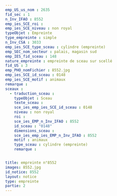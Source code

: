 ```yaml
---
emp_US_us_nom : 2635
fid_sec : 1
n_Inv_IFAO : 8552
emp_ies_SCE_roi : 
emp_ies_SCE_niveau : non royal
typeObjet : Empreinte
type_empreinte : simple
n_Inv_CSA : 3033
emp_ies_SCE_type_sceau : cylindre (empreinte)
emp_SEC_nom_secteur : palais, magasin sud
emp_IES_fid_sceau : 148
nature_empreinte : empreinte de sceau sur scellé
fid_US : 3
emp_PHO_nomFichier : 8552.jpg
emp_ies_SCE_id_sceau : 0148
emp_ies_SCE_motif : animaux
remarque : 
sceaux :
  - traduction_sceau : 
    typeObjet : Sceau
    texte_sceau : 
    sce_ies_emp_ies_SCE_id_sceau : 0148
    niveau : non royal
    roi : 
    sce_ies_EMP_n_Inv_IFAO : 8552
    id_sceau : "0148"
    dimensions_sceau : 
    sce_ies_emp_ies_EMP_n_Inv_IFAO : 8552
    motif : animaux
    type_sceau : cylindre (empreinte)
    remarque : 


title: empreinte n°8552
images: 8552.jpg
id_notice: 8552
layout: notice
type: empreinte
partie: 2
---
```

